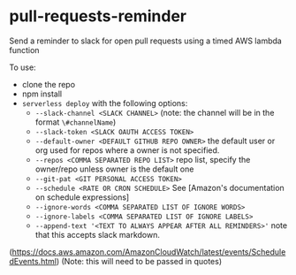 # pull-requests-reminder
Send a reminder to slack for open pull requests using a timed AWS lambda function

To use:
* clone the repo
* npm install
* `serverless deploy` with the following options:
  * `--slack-channel <SLACK CHANNEL>` (note: the channel will be in the format `\#channelName`)
  * `--slack-token <SLACK OAUTH ACCESS TOKEN>`
  * `--default-owner <DEFAULT GITHUB REPO OWNER>` the default user or org used for repos where a owner is not specified.
  * `--repos <COMMA SEPARATED REPO LIST>` repo list, specify the owner/repo unless owner is the default one
  * `--git-pat <GIT PERSONAL ACCESS TOKEN>`
  * `--schedule <RATE OR CRON SCHEDULE>` See [Amazon's documentation on schedule expressions]
  * `--ignore-words <COMMA SEPARATED LIST OF IGNORE WORDS>` 
  * `--ignore-labels <COMMA SEPARATED LIST OF IGNORE LABELS>`
  * `--append-text '<TEXT TO ALWAYS APPEAR AFTER ALL REMINDERS>'` note that this accepts slack markdown.

(https://docs.aws.amazon.com/AmazonCloudWatch/latest/events/ScheduledEvents.html) (Note: this will need to be passed in quotes)
